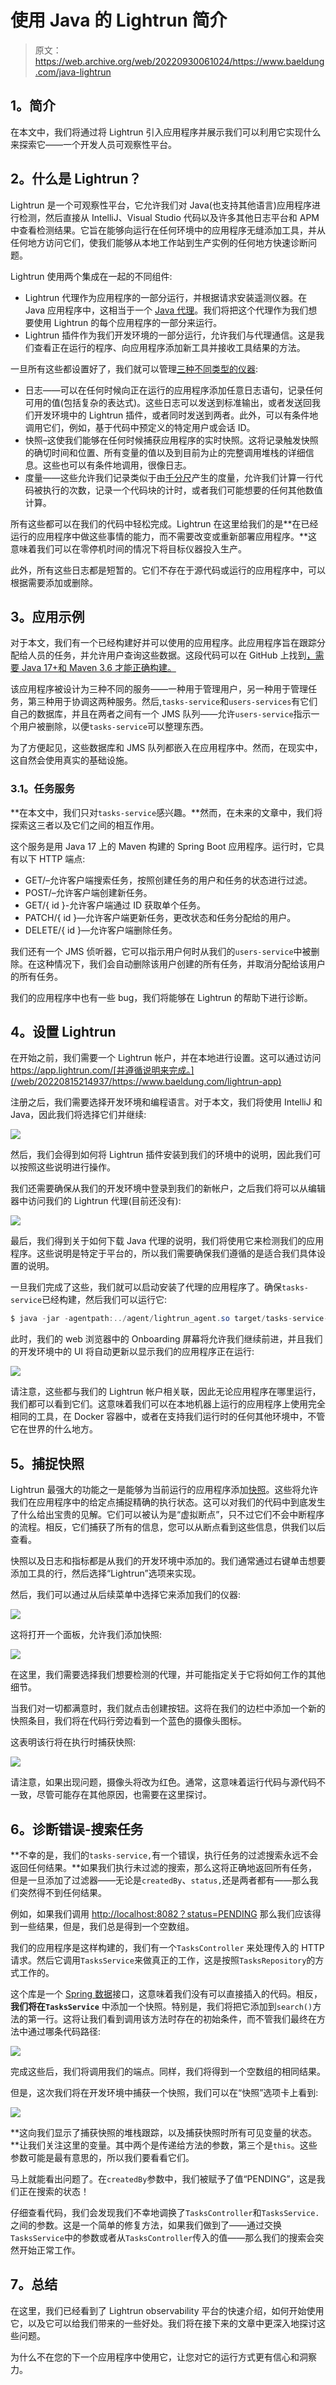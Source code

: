 # 使用 Java 的 Lightrun 简介

> 原文：<https://web.archive.org/web/20220930061024/https://www.baeldung.com/java-lightrun>

## 1。简介

在本文中，我们将通过将 Lightrun 引入应用程序并展示我们可以利用它实现什么来探索它——一个开发人员可观察性平台。

## 2。什么是 Lightrun？

Lightrun 是一个可观察性平台，它允许我们对 Java(也支持其他语言)应用程序进行检测，然后直接从 IntelliJ、Visual Studio 代码以及许多其他日志平台和 APM 中查看检测结果。它旨在能够向运行在任何环境中的应用程序无缝添加工具，并从任何地方访问它们，使我们能够从本地工作站到生产实例的任何地方快速诊断问题。

Lightrun 使用两个集成在一起的不同组件:

*   Lightrun 代理作为应用程序的一部分运行，并根据请求安装遥测仪器。在 Java 应用程序中，这相当于一个 [Java 代理](/web/20220815214937/https://www.baeldung.com/java-instrumentation)。我们将把这个代理作为我们想要使用 Lightrun 的每个应用程序的一部分来运行。
*   Lightrun 插件作为我们开发环境的一部分运行，允许我们与代理通信。这是我们查看正在运行的程序、向应用程序添加新工具并接收工具结果的方法。

一旦所有这些都设置好了，我们就可以管理[三种不同类型的仪器](/web/20220815214937/https://www.baeldung.com/lightrun-actions):

*   日志——可以在任何时候向正在运行的应用程序添加任意日志语句，记录任何可用的值(包括复杂的表达式)。这些日志可以发送到标准输出，或者发送回我们开发环境中的 Lightrun 插件，或者同时发送到两者。此外，可以有条件地调用它们，例如，基于代码中预定义的特定用户或会话 ID。
*   快照–这使我们能够在任何时候捕获应用程序的实时快照。这将记录触发快照的确切时间和位置、所有变量的值以及到目前为止的完整调用堆栈的详细信息。这些也可以有条件地调用，很像日志。
*   度量——这些允许我们记录类似于由[千分尺](/web/20220815214937/https://www.baeldung.com/micrometer)产生的度量，允许我们计算一行代码被执行的次数，记录一个代码块的计时，或者我们可能想要的任何其他数值计算。

所有这些都可以在我们的代码中轻松完成。Lightrun 在这里给我们的是**在已经运行的应用程序中做这些事情的能力，而不需要改变或重新部署应用程序。**这意味着我们可以在零停机时间的情况下将目标仪器投入生产。

此外，所有这些日志都是短暂的。它们不存在于源代码或运行的应用程序中，可以根据需要添加或删除。

## 3。应用示例

对于本文，我们有一个已经构建好并可以使用的应用程序。此应用程序旨在跟踪分配给人员的任务，并允许用户查询这些数据。这段代码可以在 GitHub 上找到[，需要 Java 17+和 Maven 3.6 才能正确构建。](https://web.archive.org/web/20220815214937/https://github.com/eugenp/tutorials/tree/master/lightrun)

该应用程序被设计为三种不同的服务——一种用于管理用户，另一种用于管理任务，第三种用于协调这两种服务。然后,`tasks-service`和`users-services`有它们自己的数据库，并且在两者之间有一个 JMS 队列——允许`users-service`指示一个用户被删除，以便`tasks-service`可以整理东西。

为了方便起见，这些数据库和 JMS 队列都嵌入在应用程序中。然而，在现实中，这自然会使用真实的基础设施。

### 3.1。任务服务

**在本文中，我们只对`tasks-service`感兴趣。**然而，在未来的文章中，我们将探索这三者以及它们之间的相互作用。

这个服务是用 Java 17 上的 Maven 构建的 Spring Boot 应用程序。运行时，它具有以下 HTTP 端点:

*   GET/–允许客户端搜索任务，按照创建任务的用户和任务的状态进行过滤。
*   POST/–允许客户端创建新任务。
*   GET/{ id }-允许客户端通过 ID 获取单个任务。
*   PATCH/{ id }—允许客户端更新任务，更改状态和任务分配给的用户。
*   DELETE/{ id }—允许客户端删除任务。

我们还有一个 JMS 侦听器，它可以指示用户何时从我们的`users-service`中被删除。在这种情况下，我们会自动删除该用户创建的所有任务，并取消分配给该用户的所有任务。

我们的应用程序中也有一些 bug，我们将能够在 Lightrun 的帮助下进行诊断。

## 4。设置 Lightrun

在开始之前，我们需要一个 Lightrun 帐户，并在本地进行设置。这可以通过访问 https://app.lightrun.com/[并遵循说明来完成。](/web/20220815214937/https://www.baeldung.com/lightrun-app)

注册之后，我们需要选择开发环境和编程语言。对于本文，我们将使用 IntelliJ 和 Java，因此我们将选择它们并继续:

[![](img/1483bf76d0107f0208cd2cc8f0643240.png)](/web/20220815214937/https://www.baeldung.com/wp-content/uploads/2022/06/lightrun-setup.png)

然后，我们会得到如何将 Lightrun 插件安装到我们的环境中的说明，因此我们可以按照这些说明进行操作。

我们还需要确保从我们的开发环境中登录到我们的新帐户，之后我们将可以从编辑器中访问我们的 Lightrun 代理(目前还没有):

[![](img/5c8362100bc7e5c29a910adf69807043.png)](/web/20220815214937/https://www.baeldung.com/wp-content/uploads/2022/06/lightrun-connect.png)

最后，我们得到关于如何下载 Java 代理的说明，我们将使用它来检测我们的应用程序。这些说明是特定于平台的，所以我们需要确保我们遵循的是适合我们具体设置的说明。

一旦我们完成了这些，我们就可以启动安装了代理的应用程序了。确保`tasks-service`已经构建，然后我们可以运行它:

```java
$ java -jar -agentpath:../agent/lightrun_agent.so target/tasks-service-0.0.1-SNAPSHOT.jar
```

此时，我们的 web 浏览器中的 Onboarding 屏幕将允许我们继续前进，并且我们的开发环境中的 UI 将自动更新以显示我们的应用程序正在运行:

[![](img/94f72116fc2155d136634115afb833f3.png)](/web/20220815214937/https://www.baeldung.com/wp-content/uploads/2022/06/lightrun-connected.png)

请注意，这些都与我们的 Lightrun 帐户相关联，因此无论应用程序在哪里运行，我们都可以看到它们。这意味着我们可以在本地机器上运行的应用程序上使用完全相同的工具，在 Docker 容器中，或者在支持我们运行时的任何其他环境中，不管它在世界的什么地方。

## 5。捕捉快照

Lightrun 最强大的功能之一是能够为当前运行的应用程序添加[快照](/web/20220815214937/https://www.baeldung.com/lightrun-snapshots)。这些将允许我们在应用程序中的给定点捕捉精确的执行状态。这可以对我们的代码中到底发生了什么给出宝贵的见解。它们可以被认为是“虚拟断点”，只不过它们不会中断程序的流程。相反，它们捕获了所有的信息，您可以从断点看到这些信息，供我们以后查看。

快照以及日志和指标都是从我们的开发环境中添加的。我们通常通过右键单击想要添加工具的行，然后选择“Lightrun”选项来实现。

然后，我们可以通过从后续菜单中选择它来添加我们的仪器:

[![](img/6a42f73c66adf0a229cc2292bf14bf60.png)](/web/20220815214937/https://www.baeldung.com/wp-content/uploads/2022/06/lightrun-snapshots.png)

这将打开一个面板，允许我们添加快照:

[![](img/20a1b3a586c7c7fb52b068ac7370d4c2.png)](/web/20220815214937/https://www.baeldung.com/wp-content/uploads/2022/06/lightrun-create-snapshot.png)

在这里，我们需要选择我们想要检测的代理，并可能指定关于它将如何工作的其他细节。

当我们对一切都满意时，我们就点击创建按钮。这将在我们的边栏中添加一个新的快照条目，我们将在代码行旁边看到一个蓝色的摄像头图标。

这表明该行将在执行时捕获快照:

[![](img/0ea8151606e4948ca4c56d73258d75f8.png)](/web/20220815214937/https://www.baeldung.com/wp-content/uploads/2022/06/lightrun-snapshot-entry.png)

请注意，如果出现问题，摄像头将改为红色。通常，这意味着运行代码与源代码不一致，尽管可能存在其他原因，也需要在这里探讨。

## 6。诊断错误-搜索任务

**不幸的是，我们的`tasks-service,`有一个错误，执行任务的过滤搜索永远不会返回任何结果。**如果我们执行未过滤的搜索，那么这将正确地返回所有任务，但是一旦添加了过滤器——无论是`createdBy`、`status,`还是两者都有——那么我们突然得不到任何结果。

例如，如果我们调用 [http://localhost:8082？status=PENDING](https://web.archive.org/web/20220815214937/http://localhost:8082/?status=PENDING) 那么我们应该得到一些结果，但是，我们总是得到一个空数组。

我们的应用程序是这样构建的，我们有一个`TasksController` 来处理传入的 HTTP 请求。然后它调用`TasksService`来做真正的工作，这是按照`TasksRepository`的方式工作的。

这个库是一个 [Spring 数据](/web/20220815214937/https://www.baeldung.com/the-persistence-layer-with-spring-data-jpa)接口，这意味着我们没有可以直接插入的代码。相反，**我们将在`TasksService`** 中添加一个快照。特别是，我们将把它添加到`search()`方法的第一行。这将让我们看到调用该方法时存在的初始条件，而不管我们最终在方法中通过哪条代码路径:

[![](img/700bd27de344fac8482965d0c120e35f.png)](/web/20220815214937/https://www.baeldung.com/wp-content/uploads/2022/06/lightrun-add-snapshot.png)

完成这些后，我们将调用我们的端点。同样，我们将得到一个空数组的相同结果。

但是，这次我们将在开发环境中捕获一个快照，我们可以在“快照”选项卡上看到:

[![](img/aa6a9fd8fe772981cb1e3bc11c175c17.png)](/web/20220815214937/https://www.baeldung.com/wp-content/uploads/2022/06/lightrun-snapshots-tab.png)

**这向我们显示了捕获快照的堆栈跟踪，以及捕获快照时所有可见变量的状态。**让我们关注这里的变量。其中两个是传递给方法的参数，第三个是`this`。这些参数可能是最有意思的，所以我们要看看它们。

马上就能看出问题了。在`createdBy`参数中，我们被赋予了值“PENDING”，这是我们正在搜索的状态！

仔细查看代码，我们会发现我们不幸地调换了`TasksController`和`TasksService.` 之间的参数。这是一个简单的修复方法，如果我们做到了——通过交换`TasksService`中的参数或者从`TasksController`传入的值——那么我们的搜索会突然开始正常工作。

## 7。总结

在这里，我们已经看到了 Lightrun observability 平台的快速介绍，如何开始使用它，以及它可以给我们带来的一些好处。我们将在接下来的文章中更深入地探讨这些问题。

为什么不在您的下一个应用程序中使用它，让您对它的运行方式更有信心和洞察力。